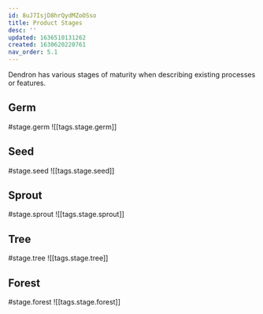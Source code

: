 ```yaml
---
id: 8uJ7IsjD8hrQydMZoOSso
title: Product Stages
desc: ''
updated: 1636510131262
created: 1630620220761
nav_order: 5.1
---
```


Dendron has various stages of maturity when describing existing processes or features.

## Germ
#stage.germ
![[tags.stage.germ]]

## Seed
#stage.seed
![[tags.stage.seed]]

## Sprout
#stage.sprout
![[tags.stage.sprout]]

## Tree
#stage.tree
![[tags.stage.tree]]

## Forest
#stage.forest
![[tags.stage.forest]]
